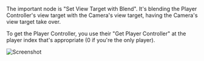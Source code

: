 The important node is "Set View Target with Blend". It's blending the Player Controller's view target with the Camera's view target, having the Camera's view target take over. 

To get the Player Controller, you use their "Get Player Controller" at the player index that's appropriate (0 if you're the only player).

![Screenshot](https://i.imgur.com/zk7Zint.png)